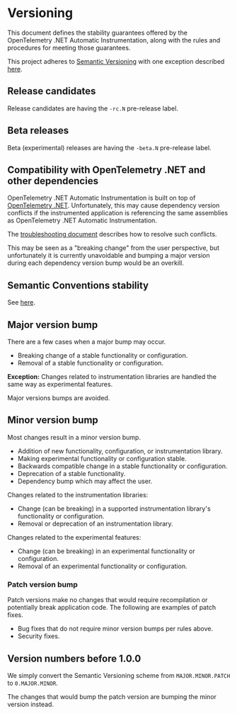 # Versioning

This document defines the stability guarantees offered by
the OpenTelemetry .NET Automatic Instrumentation,
along with the rules and procedures for meeting those guarantees.

This project adheres to [Semantic Versioning](https://semver.org/spec/v2.0.0.html)
with one exception described [here](#compatibility-with-opentelemetry-net-and-other-dependencies).

## Release candidates

Release candidates are having the `-rc.N` pre-release label.

## Beta releases

Beta (experimental) releases are having the `-beta.N` pre-release label.

## Compatibility with OpenTelemetry .NET and other dependencies

OpenTelemetry .NET Automatic Instrumentation is built on top of
[OpenTelemetry .NET](https://github.com/open-telemetry/opentelemetry-dotnet).
Unfortunately, this may cause dependency version conflicts
if the instrumented application is referencing the same assemblies
as OpenTelemetry .NET Automatic Instrumentation.

The [troubleshooting document](troubleshooting.md) describes
how to resolve such conflicts.

This may be seen as a "breaking change" from the user
perspective, but unfortunately it is currently unavoidable
and bumping a major version during each dependency version bump
would be an overkill.

## Semantic Conventions stability

See [here](https://github.com/open-telemetry/opentelemetry-specification/blob/main/specification/versioning-and-stability.md#semantic-conventions-stability).

## Major version bump

There are a few cases when a major bump may occur.

* Breaking change of a stable functionality or configuration.
* Removal of a stable functionality or configuration.

**Exception:** Changes related to instrumentation libraries are handled
the same way as experimental features.

Major versions bumps are avoided.

## Minor version bump

Most changes result in a minor version bump.

* Addition of new functionality, configuration, or instrumentation library.
* Making experimental functionality or configuration stable.
* Backwards compatible change in a stable functionality or configuration.
* Deprecation of a stable functionality.
* Dependency bump which may affect the user.

Changes related to the instrumentation libraries:

* Change (can be breaking) in a supported instrumentation library's
  functionality or configuration.
* Removal or deprecation of an instrumentation library.

Changes related to the experimental features:

* Change (can be breaking) in an experimental functionality or configuration.
* Removal of an experimental functionality or configuration.

### Patch version bump

Patch versions make no changes that would require recompilation
or potentially break application code.
The following are examples of patch fixes.

* Bug fixes that do not require minor version bumps per rules above.
* Security fixes.

## Version numbers before 1.0.0

We simply convert the Semantic Versioning scheme from
`MAJOR.MINOR.PATCH` to `0.MAJOR.MINOR`.

The changes that would bump the patch version
are bumping the minor version instead.

